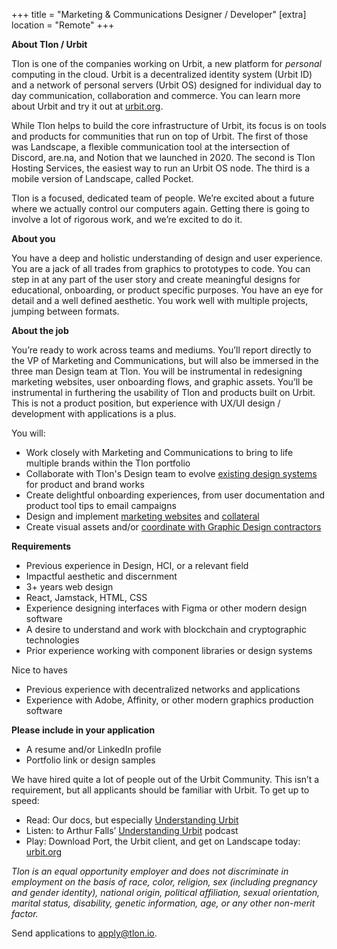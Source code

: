 +++
title = "Marketing & Communications Designer / Developer"
[extra]
location = "Remote"
+++

**About Tlon / Urbit**

Tlon is one of the companies working on Urbit, a new platform for *personal* computing in the cloud. Urbit is a decentralized identity system (Urbit ID) and a network of personal servers (Urbit OS) designed for individual day to day communication, collaboration and commerce. You can learn more about Urbit and try it out at [urbit.org](https://urbit.org).

While Tlon helps to build the core infrastructure of Urbit, its focus is on tools and products for communities that run on top of Urbit. The first of those was Landscape, a flexible communication tool at the intersection of Discord, are.na, and Notion that we launched in 2020. The second is Tlon Hosting Services, the easiest way to run an Urbit OS node. The third is a mobile version of Landscape, called Pocket.

Tlon is a focused, dedicated team of people. We’re excited about a future where we actually control our computers again. Getting there is going to involve a lot of rigorous work, and we’re excited to do it.

**About you**

You have a deep and holistic understanding of design and user experience. You are a jack of all trades from graphics to prototypes to code. You can step in at any part of the user story and create meaningful designs for educational, onboarding, or product specific purposes. You have an eye for detail and a well defined aesthetic. You work well with multiple projects, jumping between formats.

**About the job**

You’re ready to work across teams and mediums. You’ll report directly to the VP of Marketing and Communications, but will also be immersed in the three man Design team at Tlon. You will be instrumental in redesigning marketing websites, user onboarding flows, and graphic assets. You’ll be instrumental in furthering the usability of Tlon and products built on Urbit. This is not a product position, but experience with UX/UI design / development with applications is a plus. 

You will:
- Work closely with Marketing and Communications to bring to life multiple brands within the Tlon portfolio
- Collaborate with Tlon's Design team to evolve [existing design systems](https://github.com/urbit/indigo-react) for product and brand works
- Create delightful onboarding experiences, from user documentation and product tool tips to email campaigns
- Design and implement [marketing websites](https://tlon.io) and [collateral](https://twitter.com/urbit/status/1425170273523929099?s=20)
- Create visual assets and/or [coordinate with Graphic Design contractors](https://www.are.na/share/KLmbdLi)

**Requirements**

- Previous experience in Design, HCI, or a relevant field
- Impactful aesthetic and discernment
- 3+ years web design
- React, Jamstack, HTML, CSS
- Experience designing interfaces with Figma or other modern design software
- A desire to understand and work with blockchain and cryptographic technologies
- Prior experience working with component libraries or design systems

Nice to haves
- Previous experience with decentralized networks and applications
- Experience with Adobe, Affinity, or other modern graphics production software

**Please include in your application**

- A resume and/or LinkedIn profile
- Portfolio link or design samples

We have hired quite a lot of people out of the Urbit Community. This isn’t a requirement, but all applicants should be familiar with Urbit. To get up to speed:
- Read: Our docs, but especially [Understanding Urbit](https://urbit.org/understanding-urbit)
- Listen: to Arthur Falls’ [Understanding Urbit](https://podcasts.apple.com/us/podcast/understanding-urbit/id1504188804) podcast 
- Play: Download Port, the Urbit client, and get on Landscape today: [urbit.org](https://urbit.org/using/running/port)

*Tlon is an equal opportunity employer and does not discriminate in employment on the basis of 
race, color, religion, sex (including pregnancy and gender identity), national origin, political affiliation, sexual orientation, marital status, disability, genetic information, age, or any other non-merit factor.*

Send applications to [apply@tlon.io](mailto:apply@tlon.io).